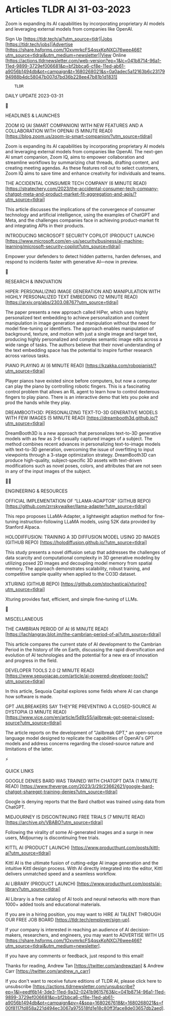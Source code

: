 # Articles TLDR AI 31-03-2023

Zoom is expanding its AI capabilities by incorporating proprietary AI
models and leveraging external models from companies like OpenAI.  

Sign Up [https://tldr.tech/ai?utm_source=tldr]|Jobs
[https://tldr.tech/jobs]|Advertise
[https://share.hsforms.com/1OxvmrkcFS4qsxKpNXCi76wee466?utm_source=tldrai&utm_medium=newsletter]|View
Online
[https://actions.tldrnewsletter.com/web-version?ep=1&lc=041b8714-96a1-11ed-9899-3729ef006681&p=bf2bbca6-cf8e-11ed-ab61-a9056b1494db&pt=campaign&t=1680268021&s=0a0adec5a12163b6c2317994988b4dc58047b007d7bd36b228ee47b81b1d1831]


		TLDR 

DAILY UPDATE 2023-03-31

🚀 

HEADLINES & LAUNCHES

ZOOM IQ (AI SMART COMPANION) WITH NEW FEATURES AND A COLLABORATION
WITH OPENAI (5 MINUTE READ)
[https://blog.zoom.us/zoom-iq-smart-companion/?utm_source=tldrai] 

Zoom is expanding its AI capabilities by incorporating proprietary AI
models and leveraging external models from companies like OpenAI. The
next-gen AI smart companion, Zoom IQ, aims to empower collaboration
and streamline workflows by summarizing chat threads, drafting
content, and creating meeting agendas. As these features roll out to
select customers, Zoom IQ aims to save time and enhance creativity for
individuals and teams. 

THE ACCIDENTAL CONSUMER TECH COMPANY (6 MINUTE READ)
[https://stratechery.com/2023/the-accidental-consumer-tech-company-chatgpt-meta-and-product-market-fit-aggregation-and-apis/?utm_source=tldrai]


This article discusses the implications of the convergence of consumer
technology and artificial intelligence, using the examples of ChatGPT
and Meta, and the challenges companies face in achieving
product-market fit and integrating APIs in their products. 

INTRODUCING MICROSOFT SECURITY COPILOT (PRODUCT LAUNCH)
[https://www.microsoft.com/en-us/security/business/ai-machine-learning/microsoft-security-copilot?utm_source=tldrai]


Empower your defenders to detect hidden patterns, harden defenses, and
respond to incidents faster with generative AI—now in preview. 

🧠 

RESEARCH & INNOVATION

HIPER: PERSONALIZING IMAGE GENERATION AND MANIPULATION WITH HIGHLY
PERSONALIZED TEXT EMBEDDING (12 MINUTE READ)
[https://arxiv.org/abs/2303.08767?utm_source=tldrai] 

The paper presents a new approach called HiPer, which uses highly
personalized text embedding to achieve personalization and content
manipulation in image generation and manipulation without the need for
model fine-tuning or identifiers. The approach enables manipulation of
background, texture, and motion with just a single image and target
text, producing highly personalized and complex semantic image edits
across a wide range of tasks. The authors believe that their novel
understanding of the text embedding space has the potential to inspire
further research across various tasks. 

PIANO PLAYING AI (6 MINUTE READ)
[https://kzakka.com/robopianist/?utm_source=tldrai] 

Player pianos have existed since before computers, but now a computer
can play the piano by controlling robotic fingers. This is a
fascinating control problem that allows an RL agent to learn how to
control dexterous fingers to play piano. There is an interactive demo
that lets you poke and prod the hands while they play. 

DREAMBOOTH3D: PERSONALIZING TEXT-TO-3D GENERATIVE MODELS WITH FEW
IMAGES (5 MINUTE READ)
[https://dreambooth3d.github.io/?utm_source=tldrai] 

DreamBooth3D is a new approach that personalizes text-to-3D generative
models with as few as 3-6 casually captured images of a subject. The
method combines recent advances in personalizing text-to-image models
with text-to-3D generation, overcoming the issue of overfitting to
input viewpoints through a 3-stage optimization strategy. DreamBooth3D
can produce high-quality, subject-specific 3D assets with text-driven
modifications such as novel poses, colors, and attributes that are not
seen in any of the input images of the subject. 

🧑‍💻 

ENGINEERING & RESOURCES

OFFICIAL IMPLEMENTATION OF “LLAMA-ADAPTOR” (GITHUB REPO)
[https://github.com/zrrskywalker/llama-adapter?utm_source=tldrai] 

This repo proposes LLaMA-Adapter, a lightweight adaption method for
fine-tuning instruction-following LLaMA models, using 52K data
provided by Stanford Alpaca. 

HOLODIFFUSION: TRAINING A 3D DIFFUSION MODEL USING 2D IMAGES (GITHUB
REPO) [https://holodiffusion.github.io/?utm_source=tldrai] 

This study presents a novel diffusion setup that addresses the
challenges of data scarcity and computational complexity in 3D
generative modeling by utilizing posed 2D images and decoupling model
memory from spatial memory. The approach demonstrates scalability,
robust training, and competitive sample quality when applied to the
CO3D dataset. 

XTURING (GITHUB REPO)
[https://github.com/stochasticai/xturing?utm_source=tldrai] 

Xturing provides fast, efficient, and simple fine-tuning of LLMs. 

🎁 

MISCELLANEOUS

THE CAMBRIAN PERIOD OF AI (6 MINUTE READ)
[https://lachlangray.blot.im/the-cambrian-period-of-ai?utm_source=tldrai]


This article compares the current state of AI development to the
Cambrian Period in the history of life on Earth, discussing the rapid
diversification and evolution of AI technologies and the potential for
a new era of innovation and progress in the field. 

DEVELOPER TOOLS 2.0 (2 MINUTE READ)
[https://www.sequoiacap.com/article/ai-powered-developer-tools/?utm_source=tldrai]


In this article, Sequoia Capital explores some fields where AI can
change how software is made. 

GPT JAILBREAKERS SAY THEY’RE PREVENTING A CLOSED-SOURCE AI DYSTOPIA
(3 MINUTE READ)
[https://www.vice.com/en/article/5d9z55/jailbreak-gpt-openai-closed-source?utm_source=tldrai]


The article reports on the development of "Jailbreak GPT," an
open-source language model designed to replicate the capabilities of
OpenAI's GPT models and address concerns regarding the closed-source
nature and limitations of the latter. 

⚡ 

QUICK LINKS

GOOGLE DENIES BARD WAS TRAINED WITH CHATGPT DATA (1 MINUTE READ)
[https://www.theverge.com/2023/3/29/23662621/google-bard-chatgpt-sharegpt-training-denies?utm_source=tldrai]


Google is denying reports that the Bard chatbot was trained using data
from ChatGPT. 

MIDJOURNEY IS DISCONTINUING FREE TRIALS (7 MINUTE READ)
[https://archive.ph/VBABO?utm_source=tldrai] 

Following the virality of some AI-generated images and a surge in new
users, Midjourney is discontinuing free trials. 

KITTL AI (PRODUCT LAUNCH)
[https://www.producthunt.com/posts/kittl-ai?utm_source=tldrai] 

Kittl AI is the ultimate fusion of cutting-edge AI image generation
and the intuitive Kittl design process. With AI directly integrated
into the editor, Kittl delivers unmatched speed and a seamless
workflow. 

AI LIBRARY (PRODUCT LAUNCH)
[https://www.producthunt.com/posts/ai-library?utm_source=tldrai] 

AI Library is a free catalog of AI tools and neural networks with more
than 1000+ added tools and educational materials. 

If you are in a hiring position, you may want to HIRE AI TALENT
THROUGH OUR FREE JOB BOARD [https://tldr.tech/employer/sign-up]. 

If your company is interested in reaching an audience of AI
decision-makers, researchers, and engineers, you may want to ADVERTISE
WITH US
[https://share.hsforms.com/1OxvmrkcFS4qsxKpNXCi76wee466?utm_source=tldrai&utm_medium=newsletter].


If you have any comments or feedback, just respond to this email! 

Thanks for reading, 
Andrew Tan [https://twitter.com/andrewztan] & Andrew Carr
[https://twitter.com/andrew_n_carr] 

If you don't want to receive future editions of TLDR AI, please click
here to unsubscribe
[https://actions.tldrnewsletter.com/unsubscribe?ep=1&l=eedf6b14-3de3-11ed-9a32-0241b9615763&lc=041b8714-96a1-11ed-9899-3729ef006681&p=bf2bbca6-cf8e-11ed-ab61-a9056b1494db&pt=campaign&pv=4&spa=1680267618&t=1680268021&s=f00f8117fd858a221d494ec3067a975518fd1e18c80ff3face8de03657db2aed].


 